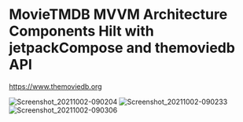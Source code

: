 # MovieTMDB MVVM Architecture Components Hilt with jetpackCompose and themoviedb API
https://www.themoviedb.org

![Screenshot_20211002-090204](https://user-images.githubusercontent.com/14892574/135708882-36acf344-32f3-45ba-833a-653725fb765e.png)
![Screenshot_20211002-090233](https://user-images.githubusercontent.com/14892574/135708886-9e813041-31b3-4add-857f-55e50ab63e29.png)
![Screenshot_20211002-090306](https://user-images.githubusercontent.com/14892574/135708890-b9505a8e-48dc-4da4-8967-cda910877450.png)
